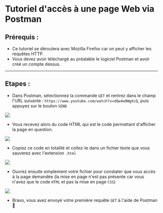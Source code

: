 # Tutoriel d'accès à une page Web via Postman

## Prérequis :

* Ce tutoriel se déroulera avec Mozilla Firefox car on peut y afficher les requêtes HTTP.
* Vous devez avoir téléchargé au préalable le logiciel Postman et avoir créé un compte dessus.

---

## Etapes :

* Dans Postman, sélectionnez la commande `GET` et rentrez dans le champ l'URL suivante : `https://www.youtube.com/watch?v=dQw4w9WgXcQ`, puis appuyez sur le bouton `SEND`

![](https://i.imgur.com/kayA2UV.png)

* Vous recevez alors du code HTML qui est le code permettant d'afficher la page en question.

![](https://i.imgur.com/Niy8ZcH.png)

* Copiez ce code en totalité et collez-le dans un fichier texte que vous sauverez avec l'extension `.html`

![](https://i.imgur.com/uqWKCVj.png)

* Ouvrez ensuite simplement votre fichier pour constater que vous accès à la page demandée (la mise en page n'est pas présente car vous n'avez que le code `HTML` et pas la mise en page `CSS`)

![](https://i.imgur.com/oJ5LheP.png)

* Bravo, vous avez envoyé votre première requête `GET` à l'aide de Postman :horse:
